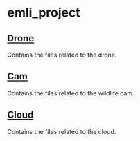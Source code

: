 # emli_project

## [Drone](./drone/README.md)
Contains the files related to the drone.

## [Cam](./cam/README.md)
Contains the files related to the wildlife cam.

## [Cloud](./cloud/README.md)
Contains the files related to the cloud.
